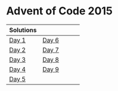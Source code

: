# Advent of Code 2015

| Solutions | | | | |
| :--- | :--- | :--- | :--- | :--- |
| [Day 1](day01) | [Day 6](day06) | | | |
| [Day 2](day02) | [Day 7](day07) | | | |
| [Day 3](day03) | [Day 8](day08) | | | |
| [Day 4](day04) | [Day 9](day09) | | | |
| [Day 5](day05) | | | | |